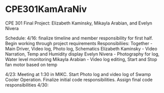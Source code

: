 # CPE301KamAraNiv
CPE 301 Final Project: Elizabeth Kaminsky, Mikayla Arabian, and Evelyn Nivera

Schedule:
4/16: finalize timeline and member responsibility for first half. Begin working through project requirements
Responsibiliies:
Together - Main Driver, Video log, Photo log, Schematics
Elizabeth Kaminsky - Video Narration, Temp and Humidity display
Evelyn Nivera - Photography for log, Water level monitoring
Mikayla Arabian - Video log editing, Start and Stop fan motor based on temp

4/23: Meeting at 1:30 in MIKC. Start Photo log and video log of Swamp Cooler Operation. Finalize initial code responsibilities. Assign final code responsibilities
4/30: 
